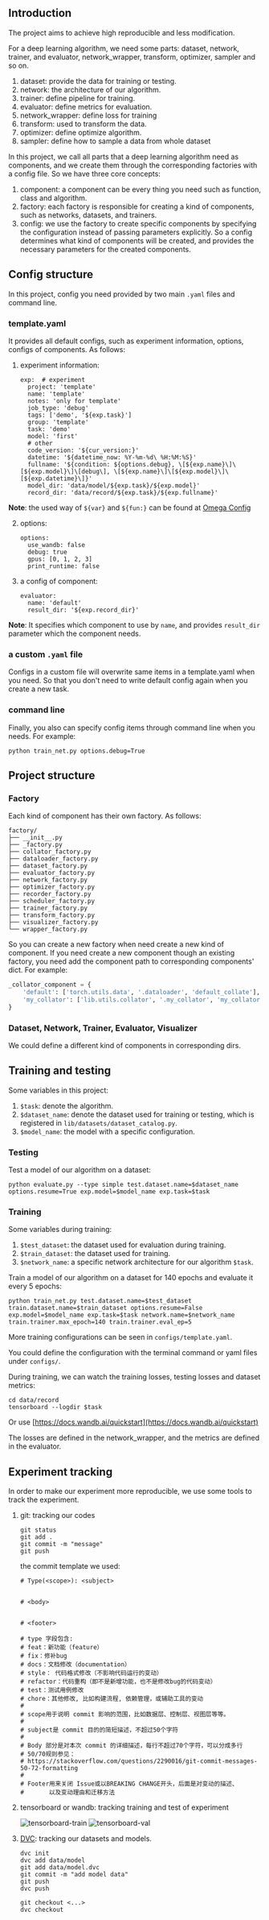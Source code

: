 ## Introduction

The project aims to achieve high reproducible and less modification. 

For a deep learning algorithm, we need some parts: dataset, network, trainer, and evaluator, network_wrapper, transform, optimizer, sampler and so on.
1. dataset: provide the data for training or testing.
2. network: the architecture of our algorithm.
3. trainer: define pipeline for training.
4. evaluator: define metrics for evaluation.
5. network_wrapper: define loss for training
6. transform: used to transform the data.
7. optimizer: define optimize algorithm.
8. sampler: define how to sample a data from whole dataset

In this project, we call all parts that a deep learning algorithm need as components, and we create them through the corresponding factories with a config file. So we have three core concepts:
1. component: a component can be every thing you need such as function, class and algorithm.
2. factory: each factory is responsible for creating a kind of components, such as networks, datasets, and trainers.
3. config: we use the factory to create specific components by specifying the configuration instead of passing parameters explicitly. So a config determines what kind of components will be created, and provides the necessary parameters for the created components.

## Config structure
In this project, config you need provided by two main `.yaml` files and command line.

### template.yaml
It provides all default configs, such as experiment information, options, configs of components. As follows:
1. experiment information:
   ```
   exp:  # experiment
     project: 'template'
     name: 'template'
     notes: 'only for template'
     job_type: 'debug'
     tags: ['demo', '${exp.task}']
     group: 'template'
     task: 'demo'
     model: 'first'
     # other
     code_version: '${cur_version:}'
     datetime: '${datetime_now: %Y-%m-%d\ %H:%M:%S}'
     fullname: '${condition: ${options.debug}, \[${exp.name}\]\[${exp.model}\]\[debug\], \[${exp.name}\]\[${exp.model}\]\[${exp.datetime}\]}'
     model_dir: 'data/model/${exp.task}/${exp.model}'
     record_dir: 'data/record/${exp.task}/${exp.fullname}'
   ```
**Note**: the used way of `${var}` and `${fun:}` can be found at [Omega Config](https://www.notion.so/Omegaconf-713fde3be0e347688994c1540a778b37#8ed87376383c472d9558b7f4b01e023f)

2. options:
   ```
   options:
     use_wandb: false
     debug: true
     gpus: [0, 1, 2, 3]
     print_runtime: false
   ```

3. a config of component:
   ```
   evaluator:
     name: 'default'
     result_dir: '${exp.record_dir}'
   ```
**Note**: It specifies which component to use by `name`, and provides `result_dir` parameter which the component needs.

### a custom `.yaml` file

Configs in a custom file will overwrite same items in a template.yaml when you need. So that you don't need to write default config again when you create a new task.

### command line

Finally, you also can specify config items through command line when you needs. For example:
```shell
python train_net.py options.debug=True
```

## Project structure

### Factory

Each kind of component has their own factory. As follows:
```
factory/
├── __init__.py
├── _factory.py
├── collator_factory.py
├── dataloader_factory.py
├── dataset_factory.py
├── evaluator_factory.py
├── network_factory.py
├── optimizer_factory.py
├── recorder_factory.py
├── scheduler_factory.py
├── trainer_factory.py
├── transform_factory.py
├── visualizer_factory.py
└── wrapper_factory.py
```

So you can create a new factory when need create a new kind of component. If you need create a new component though an existing factory, you need add the component path to corresponding components' dict. For example:
```python
_collator_component = {
    'default': ['torch.utils.data', '.dataloader', 'default_collate'],
    'my_collator': ['lib.utils.collator', '.my_collator', 'my_collator'],
}
```

### Dataset, Network, Trainer, Evaluator, Visualizer

We could define a different kind of components in corresponding dirs.

## Training and testing

Some variables in this project:
1. `$task`: denote the algorithm.
2. `$dataset_name`: denote the dataset used for training or testing, which is registered in `lib/datasets/dataset_catalog.py`.
3. `$model_name`: the model with a specific configuration.

### Testing

Test a model of our algorithm on a dataset: 
```
python evaluate.py --type simple test.dataset.name=$dataset_name options.resume=True exp.model=$model_name exp.task=$task
```

### Training

Some variables during training:
1. `$test_dataset`: the dataset used for evaluation during training.
2. `$train_dataset`: the dataset used for training.
3. `$network_name`: a specific network architecture for our algorithm `$task`.

Train a model of our algorithm on a dataset for 140 epochs and evaluate it every 5 epochs:

```
python train_net.py test.dataset.name=$test_dataset train.dataset.name=$train_dataset options.resume=False exp.model=$model_name exp.task=$task network.name=$network_name train.trainer.max_epoch=140 train.trainer.eval_ep=5
```

More training configurations can be seen in `configs/template.yaml`.

You could define the configuration with the terminal command or yaml files under `configs/`.

During training, we can watch the training losses, testing losses and dataset metrics:

```
cd data/record
tensorboard --logdir $task
```
Or use [https://docs.wandb.ai/quickstart](https://docs.wandb.ai/quickstart)

The losses are defined in the network_wrapper, and the metrics are defined in the evaluator.

## Experiment tracking

In order to make our experiment more reproducible, we use some tools to track the experiment.

1. git: tracking our codes

    ```
    git status
    git add .
    git commit -m "message"
    git push
    ```

   the commit template we used:
   ```
   # Type(<scope>): <subject>


   # <body>


   # <footer>

   # type 字段包含:
   # feat：新功能（feature）
   # fix：修补bug
   # docs：文档修改（documentation）
   # style： 代码格式修改（不影响代码运行的变动）
   # refactor：代码重构（即不是新增功能，也不是修改bug的代码变动）
   # test：测试用例修改
   # chore：其他修改, 比如构建流程, 依赖管理，或辅助工具的变动
   #
   # scope用于说明 commit 影响的范围，比如数据层、控制层、视图层等等。                                                                                                         
   #
   # subject是 commit 目的的简短描述，不超过50个字符
   #
   # Body 部分是对本次 commit 的详细描述，每行不超过70个字符，可以分成多行
   # 50/70规则参见：
   # https://stackoverflow.com/questions/2290016/git-commit-messages-50-72-formatting
   #
   # Footer用来关闭 Issue或以BREAKING CHANGE开头，后面是对变动的描述、
   #       以及变动理由和迁移方法
   ```

2. tensorboard or wandb: tracking training and test of experiment  

   ![tensorboard-train](./assets/tensorboard-train.png)
   ![tensorboard-val](./assets/tensorboard-val.png)

3. [DVC](https://dvc.org/doc/start/data-and-model-versioning): tracking our datasets and models.
   ```
   dvc init
   dvc add data/model
   git add data/model.dvc
   git commit -m "add model data"
   git push
   dvc push
   
   git checkout <...>
   dvc checkout
   ```
